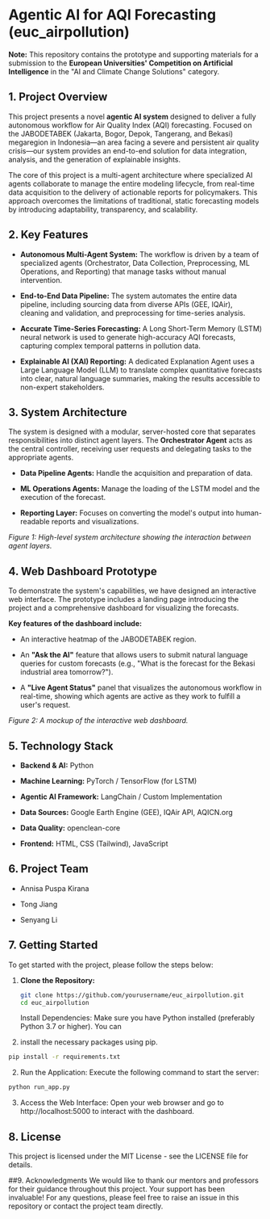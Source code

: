 # Agentic AI for AQI Forecasting (euc_airpollution)

**Note:** This repository contains the prototype and supporting materials for a submission to the **European Universities' Competition on Artificial Intelligence** in the "AI and Climate Change Solutions" category.

## 1. Project Overview

This project presents a novel **agentic AI system** designed to deliver a fully autonomous workflow for Air Quality Index (AQI) forecasting. Focused on the JABODETABEK (Jakarta, Bogor, Depok, Tangerang, and Bekasi) megaregion in Indonesia—an area facing a severe and persistent air quality crisis—our system provides an end-to-end solution for data integration, analysis, and the generation of explainable insights.

The core of this project is a multi-agent architecture where specialized AI agents collaborate to manage the entire modeling lifecycle, from real-time data acquisition to the delivery of actionable reports for policymakers. This approach overcomes the limitations of traditional, static forecasting models by introducing adaptability, transparency, and scalability.

## 2. Key Features

- **Autonomous Multi-Agent System:** The workflow is driven by a team of specialized agents (Orchestrator, Data Collection, Preprocessing, ML Operations, and Reporting) that manage tasks without manual intervention.
    
- **End-to-End Data Pipeline:** The system automates the entire data pipeline, including sourcing data from diverse APIs (GEE, IQAir), cleaning and validation, and preprocessing for time-series analysis.
    
- **Accurate Time-Series Forecasting:** A Long Short-Term Memory (LSTM) neural network is used to generate high-accuracy AQI forecasts, capturing complex temporal patterns in pollution data.
    
- **Explainable AI (XAI) Reporting:** A dedicated Explanation Agent uses a Large Language Model (LLM) to translate complex quantitative forecasts into clear, natural language summaries, making the results accessible to non-expert stakeholders.

## 3. System Architecture

The system is designed with a modular, server-hosted core that separates responsibilities into distinct agent layers. The **Orchestrator Agent** acts as the central controller, receiving user requests and delegating tasks to the appropriate agents.

- **Data Pipeline Agents:** Handle the acquisition and preparation of data.
    
- **ML Operations Agents:** Manage the loading of the LSTM model and the execution of the forecast.
    
- **Reporting Layer:** Focuses on converting the model's output into human-readable reports and visualizations.

_Figure 1: High-level system architecture showing the interaction between agent layers._

## 4. Web Dashboard Prototype

To demonstrate the system's capabilities, we have designed an interactive web interface. The prototype includes a landing page introducing the project and a comprehensive dashboard for visualizing the forecasts.

**Key features of the dashboard include:**

- An interactive heatmap of the JABODETABEK region.
    
- An **"Ask the AI"** feature that allows users to submit natural language queries for custom forecasts (e.g., "What is the forecast for the Bekasi industrial area tomorrow?").
    
- A **"Live Agent Status"** panel that visualizes the autonomous workflow in real-time, showing which agents are active as they work to fulfill a user's request.

_Figure 2: A mockup of the interactive web dashboard._

## 5. Technology Stack

- **Backend & AI:** Python
    
- **Machine Learning:** PyTorch / TensorFlow (for LSTM)
    
- **Agentic AI Framework:** LangChain / Custom Implementation
    
- **Data Sources:** Google Earth Engine (GEE), IQAir API, AQICN.org
    
- **Data Quality:** openclean-core
    
- **Frontend:** HTML, CSS (Tailwind), JavaScript

## 6. Project Team

- Annisa Puspa Kirana
    
- Tong Jiang
    
- Senyang Li

## 7. Getting Started

To get started with the project, please follow the steps below:

1. **Clone the Repository:**

   ```bash
   git clone https://github.com/yourusername/euc_airpollution.git
   cd euc_airpollution
   ```
   Install Dependencies:
Make sure you have Python installed (preferably Python 3.7 or higher). You can 

1. install the necessary packages using pip.
```bash
pip install -r requirements.txt
 ```

2. Run the Application:
Execute the following command to start the server:
```bash
python run_app.py
```

3. Access the Web Interface:
Open your web browser and go to http://localhost:5000 to interact with the dashboard.

## 8. License
This project is licensed under the MIT License - see the LICENSE file for details.

##9. Acknowledgments
We would like to thank our mentors and professors for their guidance throughout this project. Your support has been invaluable!
For any questions, please feel free to raise an issue in this repository or contact the project team directly.
